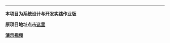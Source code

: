 -----------

**本项目为系统设计与开发实践作业版**  

**原项目地址点击[这里](https://github.com/yi-yun/raspi-chatrobot)** 

**[演示视频](https://www.bilibili.com/video/av28087089)**
